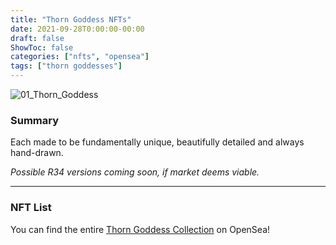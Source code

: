 ```yaml
---
title: "Thorn Goddess NFTs"
date: 2021-09-28T0:00:00-00:00
draft: false
ShowToc: false
categories: ["nfts", "opensea"]
tags: ["thorn goddesses"]
---
```


![01_Thorn_Goddess](/nfts/thorn-goddesses/01_ThornGoddess.jpg#center)

### Summary
Each made to be fundamentally unique, beautifully detailed and always hand-drawn.

*Possible R34 versions coming soon, if market deems viable.*

---
### NFT List
You can find the entire [Thorn Goddess Collection](https://opensea.io/collection/thorn-goddesses) on OpenSea!
